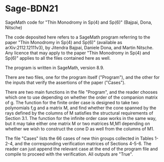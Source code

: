 # Sage-BDN21

SageMath code for "Thin Monodromy in Sp(4) and Sp(6)" (Bajpai, Dona, Nitsche) 

The code deposited here refers to a SageMath program referring to the paper "Thin Monodromy in Sp(4) and Sp(6)" (available as arXiv:2112.12111v3), by Jitendra Bajpai, Daniele Dona, and Martin Nitsche. Any licence that may apply to the paper "Thin Monodromy in Sp(4) and Sp(6)" applies to all the files contained here as well.

The program is written in SageMath, version 8.9.

There are two files, one for the program itself ("Program"), and the other for the inputs that verify the assertions of the paper ("Cases").

There are two main functions in the file "Program", and the reader chooses which one to use depending on whether the order of the companion matrix of g. The function for the finite order case is designed to take two polynomials f,g and a matrix M, and find whether the cone spanned by the rays defined by the columns of M satisfies the structural requirements of Section 3.1. The function for the infinite order case works in the same way, but it may take either one matrix M or two matrices M,M1 depending on whether we wish to construct the cone D as well from the columns of M1.

The file "Cases" lists the 66 cases of new thin groups collected in Tables 1-2-4, and the corresponding verification matrices of Sections 4-5-6. The reader can just append the relevant case at the end of the program file and compile to proceed with the verification. All outputs are "True".
